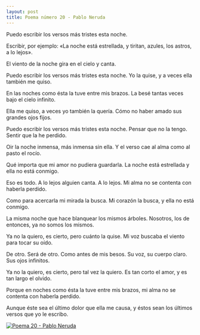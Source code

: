 ```yaml
---
layout: post
title: Poema número 20 - Pablo Neruda
---
```


Puedo escribir los versos más tristes esta noche.

Escribir, por ejemplo: «La noche está estrellada, 
y tiritan, azules, los astros, a lo lejos».

El viento de la noche gira en el cielo y canta.

Puedo escribir los versos más tristes esta noche. 
Yo la quise, y a veces ella también me quiso.

En las noches como ésta la tuve entre mis brazos.
La besé tantas veces bajo el cielo infinito.

Ella me quiso, a veces yo también la quería. 
Cómo no haber amado sus grandes ojos fijos.

Puedo escribir los versos más tristes esta noche. 
Pensar que no la tengo. Sentir que la he perdido.

Oir la noche inmensa, más inmensa sin ella. 
Y el verso cae al alma como al pasto el rocío.

Qué importa que mi amor no pudiera guardarla. 
La noche está estrellada y ella no está conmigo.

Eso es todo. A lo lejos alguien canta. A lo lejos. 
Mi alma no se contenta con haberla perdido.

Como para acercarla mi mirada la busca. 
Mi corazón la busca, y ella no está conmigo.

La misma noche que hace blanquear los mismos árboles.
Nosotros, los de entonces, ya no somos los mismos.

Ya no la quiero, es cierto, pero cuánto la quise. 
Mi voz buscaba el viento para tocar su oído.

De otro. Será de otro. Como antes de mis besos.
Su voz, su cuerpo claro. Sus ojos infinitos.

Ya no la quiero, es cierto, pero tal vez la quiero.
Es tan corto el amor, y es tan largo el olvido.

Porque en noches como ésta la tuve entre mis brazos,
mi alma no se contenta con haberla perdido.

Aunque éste sea el último dolor que ella me causa,
y éstos sean los últimos versos que yo le escribo.

[![Poema 20 - Pablo Neruda](http://img.youtube.com/vi/jF79a4K9wGg/0.jpg)](https://www.youtube.com/watch?v=jF79a4K9wGg)

